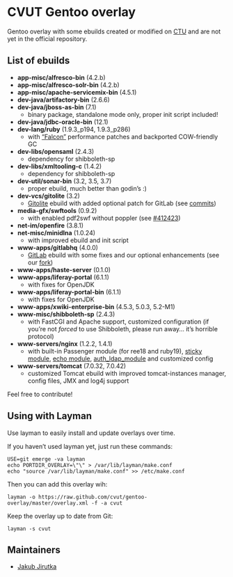 CVUT Gentoo overlay
===================

Gentoo overlay with some ebuilds created or modified on [CTU](http://www.cvut.cz/) and are not yet in the official repository.


List of ebuilds
---------------

* **app-misc/alfresco-bin** (4.2.b)
* **app-misc/alfresco-solr-bin** (4.2.b)
* **app-misc/apache-servicemix-bin** (4.5.1)
* **dev-java/artifactory-bin** (2.6.6)
* **dev-java/jboss-as-bin** (7.1)
   * binary package, standalone mode only, proper init script included!
* **dev-java/jdbc-oracle-bin** (12.1)
* **dev-lang/ruby** (1.9.3\_p194, 1.9.3\_p286)
   * with [“Falcon”](https://gist.github.com/4136519) performance patches and backported COW-friendly GC
* **dev-libs/opensaml** (2.4.3)
   * dependency for shibboleth-sp
* **dev-libs/xmltooling-c** (1.4.2)
   * dependency for shibboleth-sp
* **dev-util/sonar-bin** (3.2, 3.5, 3.7)
   * proper ebuild, much better than godin’s :)
* **dev-vcs/gitolite** (3.2)
   * [Gitolite](https://github.com/sitaramc/gitolite) ebuild with added optional patch for GitLab (see [commits](https://github.com/gitlabhq/gitolite/commits/))
* **media-gfx/swftools** (0.9.2)
   * with enabled pdf2swf without poppler (see [#412423](https://bugs.gentoo.org/show_bug.cgi?id=412423))
* **net-im/openfire** (3.8.1)
* **net-misc/minidlna** (1.0.24)
   * with improved ebuild and init script
* **www-apps/gitlabhq** (4.0.0)
   * [GitLab](https://github.com/gitlabhq/gitlabhq) ebuild with some fixes and our optional enhancements (see our [fork](https://github.com/cvut/gitlabhq))
* **www-apps/haste-server** (0.1.0)
* **www-apps/liferay-portal** (6.1.1)
   * with fixes for OpenJDK
* **www-apps/liferay-portal-bin** (6.1.1)
   * with fixes for OpenJDK
* **www-apps/xwiki-enterprise-bin** (4.5.3, 5.0.3, 5.2-M1)
* **www-misc/shibboleth-sp** (2.4.3)
   * with FastCGI and Apache support, customized configuration (if you’re not _forced_ to use Shibboleth, please run away… it’s horrible protocol)
* **www-servers/nginx** (1.2.2, 1.4.1)
   * with built-in Passenger module (for ree18 and ruby19), [sticky module](http://code.google.com/p/nginx-sticky-module/), [echo module](https://github.com/agentzh/echo-nginx-module), [auth_ldap_module](https://github.com/kvspb/nginx-auth-ldap) and customized config
* **www-servers/tomcat** (7.0.32, 7.0.42)
   * customized Tomcat ebuild with improved tomcat-instances manager, config files, JMX and log4j support

Feel free to contribute!


Using with Layman
-----------------

Use layman to easily install and update overlays over time.

If you haven’t used layman yet, just run these commands:

	USE=git emerge -va layman
	echo PORTDIR_OVERLAY=\"\" > /var/lib/layman/make.conf
	echo "source /var/lib/layman/make.conf" >> /etc/make.conf


Then you can add this overlay wih:

	layman -o https://raw.github.com/cvut/gentoo-overlay/master/overlay.xml -f -a cvut

Keep the overlay up to date from Git:

	layman -s cvut


Maintainers
-----------

* [Jakub Jirutka](mailto:jirutjak@fit.cvut.cz)
